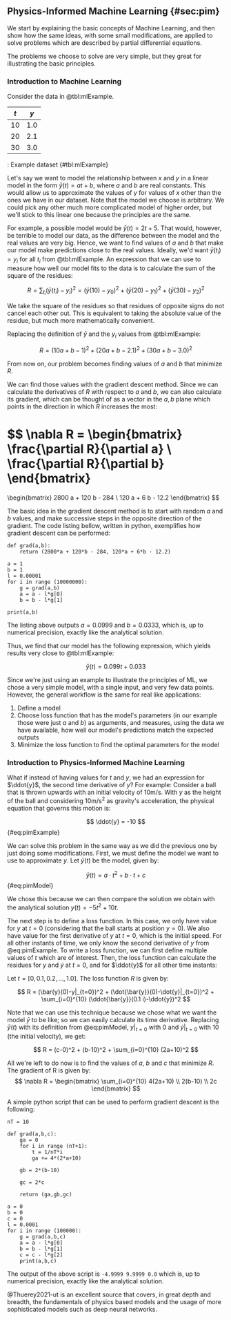 ## Physics-Informed Machine Learning {#sec:pim}

We start by explaining the basic concepts of Machine Learning, and then show how
the same ideas, with some small modifications, are applied to solve problems
which are described by partial differential equations.

The problems we choose to solve are very simple, but they great for illustrating
the basic principles.

### Introduction to Machine Learning

Consider the data in @tbl:mlExample.

|  $t$ | $y$ |
|:----:|:---:|
|    10|  1.0|
|    20|  2.1|
|    30|  3.0|
: Example dataset {#tbl:mlExample}

Let's say we want to model the relationship between $x$ and $y$ in a linear
model in the form $\bar{y}(t) = at + b$, where $a$ and $b$ are real constants.
This would allow us to approximate the values of $y$ for values of $x$ other
than the ones we have in our dataset. Note that the model we choose is
arbitrary. We could pick any other much more complicated model of higher order,
but we'll stick to this linear one because the principles are the same.

For example, a possible model would be $\bar{y}(t) = 2t + 5$. That would, however, be terrible to model our data, as the difference between the model and the real values are very big. Hence, we want to find values of $a$ and $b$ that make our model make predictions close to the real values. Ideally, we'd want $\bar{y}(t_i) = y_i$ for all $t_i$ from @tbl:mlExample.
An expression that we can use to measure how well our model fits to the data is to calculate the sum of the square of the residues:

$$
R = \sum_{t_i} (\bar{y}(t_i)-y_i)^2 = (\bar{y}(10)-y_0)^2 + (\bar{y}(20)-y_1)^2 + (\bar{y}(30)-y_2)^2
$$

We take the square of the residues so that residues of opposite signs do not
cancel each other out. This is equivalent to taking the absolute value of the
residue, but much more mathematically convenient.

Replacing the definition of $\bar{y}$ and the $y_i$ values from @tbl:mlExample:

$$
R = (10a + b -1)^2 + (20a + b -2.1)^2 + (30a + b - 3.0)^2
$$

From now on, our problem becomes finding values of $a$ and $b$ that minimize $R$. 

We can find those values with the gradient descent method.
Since we can calculate the derivatives of $R$ with respect to $a$ and $b$, we can also calculate its gradient, which can be thought of as a vector in the $a,b$ plane which points in the direction in which $R$ increases the most:

$$
\nabla R =
\begin{bmatrix}
\frac{\partial R}{\partial a} \\
\frac{\partial R}{\partial b}
\end{bmatrix}
=
\begin{bmatrix}
2800 a + 120 b - 284 \\
120 a + 6 b - 12.2
\end{bmatrix}
$$

The basic idea in the gradient descent method is to start with random $a$ and $b$ values, and make successive steps in the opposite direction of the gradient. The code listing bellow, written in python, exemplifies how gradient descent can be performed:

```
def grad(a,b):
    return (2800*a + 120*b - 284, 120*a + 6*b - 12.2)

a = 1
b = 1
l = 0.00001
for i in range (10000000):
    g = grad(a,b)
    a = a - l*g[0]
    b = b - l*g[1]

print(a,b)
```

The listing above outputs $a = 0.0999$ and $b = 0.0333$, which is, up to numerical precision, exactly like the analytical solution.

Thus, we find that our model has the following expression, which yields results very close to @tbl:mlExample:

$$
\bar{y}(t) = 0.099t + 0.033 
$$

Since we're just using an example to illustrate the principles of ML, we chose a very simple model, with a single input, and very few data points. However, the general workflow is the same for real like applications:

1. Define a model
2. Choose loss function that has the model's parameters (in our example those were just $a$ and $b$) as arguments, and measures, using the data we have available, how well our model's predictions match the expected outputs
3. Minimize the loss function to find the optimal parameters for the model

### Introduction to Physics-Informed Machine Learning

What if instead of having values for $t$ and $y$, we had an expression for $\ddot{y}$, the second time derivative of $y$?
For example: Consider a ball that is thrown upwards with an initial velocity of $10$m/s. With $y$ as the height of the ball and considering $10$m/s$^2$ as gravity's acceleration, the physical equation that governs this motion is:

$$
\ddot{y} = -10
$$
{#eq:pimExample}

We can solve this problem in the same way as we did the previous one by just doing some modifications.
First, we must define the model we want to use to approximate $y$.
Let $\bar{y}(t)$ be the model, given by:

$$
\bar{y}(t) = a\cdot t^2 + b\cdot t + c
$$
{#eq:pimModel}

We chose this because we can then compare the solution we obtain with the analytical solution $y(t) = -5t^2+10t$.

The next step is to define a loss function. In this case, we only have value for $y$ at $t=0$ (considering that the ball starts at position $y=0$). We also have value for the first derivative of $y$ at $t=0$, which is the initial speed. For all other instants of time, we only know the second derivative of $y$ from @eq:pimExample.
To write a loss function, we can first define multiple values of $t$ which are of interest. Then, the loss function can calculate the residues for $y$ and $\dot{y}$ at $t=0$, and for $\ddot{y}$ for all other time instants:

Let $t = [0, 0.1, 0.2, ... , 1.0]$. The loss function $R$ is given by:

$$
R = (\bar{y}(0)-y|_{t=0})^2 + (\dot{\bar{y}}(0)-\dot{y}|_{t=0})^2 +
\sum_{i=0}^{10} (\ddot{\bar{y}}(0.1 i)-\ddot{y})^2
$$

Note that we can use this technique because we chose what we want the model $\bar{y}$ to be like; so we can easily calculate its time derivative. Replacing $\bar{y}(t)$ with its definition from @eq:pimModel, $y|_{t=0}$ with $0$ and $\dot{y}|_{t=0}$ with $10$ (the initial velocity), we get:

$$
R = (c-0)^2 + (b-10)^2 +
\sum_{i=0}^{10} (2a+10)^2
$$

All we're left to do now is to find the values of $a$, $b$ and $c$ that minimize $R$.
The gradient of R is given by:
$$
\nabla R =
\begin{bmatrix}
\sum_{i=0}^{10} 4(2a+10) \\
2(b-10) \\
2c
\end{bmatrix}
$$

A simple python script that can be used to perform gradient descent is the following:

```
nT = 10

def grad(a,b,c):
    ga = 0
    for i in range (nT+1):
        t = 1/nT*i
        ga += 4*(2*a+10)
    
    gb = 2*(b-10)

    gc = 2*c
    
    return (ga,gb,gc)

a = 0
b = 0
c = 0
l = 0.0001
for i in range (100000):
    g = grad(a,b,c)
    a = a - l*g[0]
    b = b - l*g[1]
    c = c - l*g[2]
    print(a,b,c)
```

The output of the above script is ```-4.9999 9.9999 0.0``` which is, up to
numerical precision, exactly like the analytical solution.

@Thuerey2021-ut is an excellent source that covers, in great depth and breadth, the fundamentals of physics based models and the usage of more sophisticated models such as deep neural networks.